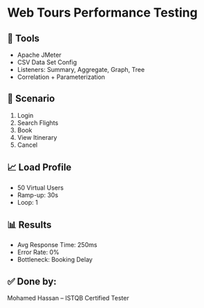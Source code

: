 # Web Tours Performance Testing

## 🧪 Tools
- Apache JMeter
- CSV Data Set Config
- Listeners: Summary, Aggregate, Graph, Tree
- Correlation + Parameterization

## 🔄 Scenario
1. Login
2. Search Flights
3. Book
4. View Itinerary
5. Cancel

## 📈 Load Profile
- 50 Virtual Users
- Ramp-up: 30s
- Loop: 1

## 📊 Results
- Avg Response Time: 250ms
- Error Rate: 0%
- Bottleneck: Booking Delay

## ✅ Done by:
Mohamed Hassan – ISTQB Certified Tester
